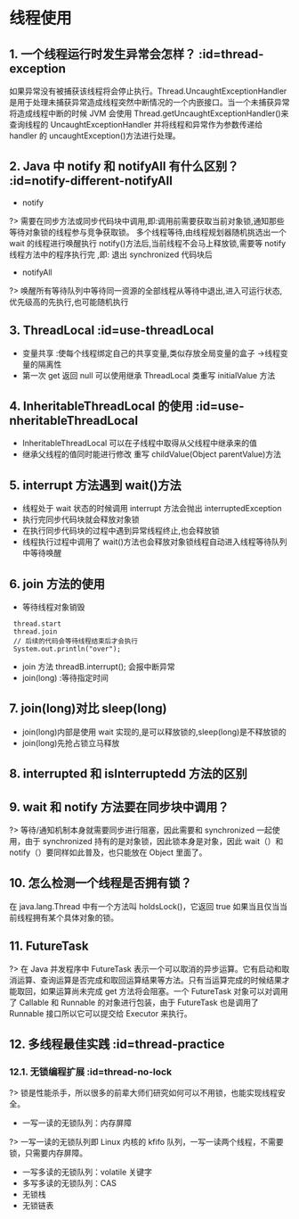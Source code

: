 # 线程使用

## 1. 一个线程运行时发生异常会怎样？ :id=thread-exception

如果异常没有被捕获该线程将会停止执行。Thread.UncaughtExceptionHandler 是用于处理未捕获异常造成线程突然中断情况的一个内嵌接口。当一个未捕获异常将造成线程中断的时候 JVM 会使用 Thread.getUncaughtExceptionHandler()来查询线程的 UncaughtExceptionHandler 并将线程和异常作为参数传递给 handler 的 uncaughtException()方法进行处理。

## 2. Java 中 notify 和 notifyAll 有什么区别？ :id=notify-different-notifyAll

- notify

?> 需要在同步方法或同步代码块中调用,即:调用前需要获取当前对象锁,通知那些等待对象锁的线程参与竞争获取锁。
多个线程等待,由线程规划器随机挑选出一个 wait 的线程进行唤醒执行 notify()方法后,当前线程不会马上释放锁,需要等 notify 线程方法中的程序执行完 ,即: 退出 synchronized 代码块后

- notifyAll

?> 唤醒所有等待队列中等待同一资源的全部线程从等待中退出,进入可运行状态,优先级高的先执行,也可能随机执行

## 3. ThreadLocal :id=use-threadLocal

- 变量共享 :使每个线程绑定自己的共享变量,类似存放全局变量的盒子 ->线程变量的隔离性
- 第一次 get 返回 null 可以使用继承 ThreadLocal 类重写 initialValue 方法

## 4. InheritableThreadLocal 的使用 :id=use-nheritableThreadLocal

- InheritableThreadLocal 可以在子线程中取得从父线程中继承来的值
- 继承父线程的值同时能进行修改 重写 childValue(Object parentValue)方法

## 5. interrupt 方法遇到 wait()方法

- 线程处于 wait 状态的时候调用 interrupt 方法会抛出 interruptedException
- 执行完同步代码块就会释放对象锁
- 在执行同步代码块的过程中遇到异常线程终止,也会释放锁
- 线程执行过程中调用了 wait()方法也会释放对象锁线程自动进入线程等待队列中等待唤醒

## 6. join 方法的使用

- 等待线程对象销毁

```
 thread.start
 thread.join
 // 后续的代码会等待线程结束后才会执行
 System.out.println("over");
```

- join 方法 threadB.interrupt(); 会报中断异常
- join(long) :等待指定时间

## 7. join(long)对比 sleep(long)

- join(long)内部是使用 wait 实现的,是可以释放锁的,sleep(long)是不释放锁的
- join(long)先抢占锁立马释放

## 8. interrupted 和 isInterruptedd 方法的区别

## 9. wait 和 notify 方法要在同步块中调用？

?> 等待/通知机制本身就需要同步进行阻塞，因此需要和 synchronized 一起使用，由于 synchronized 持有的是对象锁，因此锁本身是对象，因此 wait（）和 notify（）要同样如此普及，也只能放在 Object 里面了。

## 10. 怎么检测一个线程是否拥有锁？

在 java.lang.Thread 中有一个方法叫 holdsLock()，它返回 true 如果当且仅当当前线程拥有某个具体对象的锁。

## 11. FutureTask

?> 在 Java 并发程序中 FutureTask 表示一个可以取消的异步运算。它有启动和取消运算、查询运算是否完成和取回运算结果等方法。只有当运算完成的时候结果才能取回，如果运算尚未完成 get 方法将会阻塞。一个 FutureTask 对象可以对调用了 Callable 和 Runnable 的对象进行包装，由于 FutureTask 也是调用了 Runnable 接口所以它可以提交给 Executor 来执行。

## 12. 多线程最佳实践 :id=thread-practice

### 12.1. 无锁编程扩展 :id=thread-no-lock

?> 锁是性能杀手，所以很多的前辈大师们研究如何可以不用锁，也能实现线程安全。

- 一写一读的无锁队列：内存屏障

?> 一写一读的无锁队列即 Linux 内核的 kfifo 队列，一写一读两个线程，不需要锁，只需要内存屏障。

- 一写多读的无锁队列：volatile 关键字
- 多写多读的无锁队列：CAS
- 无锁栈
- 无锁链表
